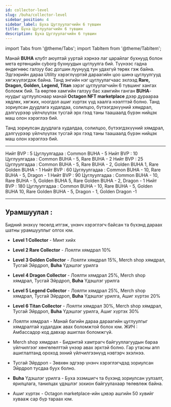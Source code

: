 ```yaml
---
id: collector-level
slug: /buha/collector-level
sidebar_position: 4
sidebar_label: Буха Цуглуулагчийн 6 түвшин
title: Буха Цуглуулагчийн 6 түвшин
description: Буха Цуглуулагчийн 6 түвшин
---
```


import Tabs from '@theme/Tabs';
import TabItem from '@theme/TabItem';



Манай **BUHA** клубт аюултай ууртай хэрнээ лаг царайлаг бухнууд болон мета ертөнцийн cyborg бухнуудын цуглуулга бий.
Түүнээс гадна өндөгнөөс галзуу бас догшин луунууд тун удахгүй төрөх гэж байна. Эдгээрийн дараа Utility хэрэглүүртэй дараагийн цоо шинэ цуглуулгууд хөгжүүлэгдэж байна.
Танд энгийн нэг цуглуулагчаас эхлээд **Rare, Dragon, Golden, Legend, Titan** зэрэг цуглуулагчийн 6 түвшинг хангах боломж бий. Та өөртөө хамгийн галзуу бас хамгийн ганган **BUHA**-нуудыг цуглуулснаар манай **Octagon NFT marketplace** дээр дураараа хөдлөх, хөгжих, ноогдол ашиг хүртэх үүд хаалга нээлттэй болно. Танд зориулсан дуудлага худалдаа, солилцоо, бүтээгдэхүүний хямдрал, дэлгүүрээр үйлчлүүлэх тусгай эрх гээд таны таашаалд бүрэн нийцэх маш олон хэрэглээ бий.

Танд зориулсан дуудлага худалдаа, солилцоо, бүтээгдэхүүний хямдрал, дэлгүүрээр үйлчлүүлэх тусгай эрх гээд таны таашаалд бүрэн нийцэх маш олон хэрэглээ бий.


----
<Tabs>
  <TabItem value="Collector" label="Collector" default>
    Нийт BVP : 5
    Цуглуулгадаа : Common BUHA - 5
  </TabItem>
  <TabItem value="Rare" label="Rare Collector">
    Нийт BVP : 10
    Цуглуулгадаа : Common BUHA - 5, Rare BUHA - 2
  </TabItem>
  <TabItem value="Golden" label="Golden Collector">
    Нийт BVP : 25
    Цуглуулгадаа : Common BUHA - 5, Rare BUHA - 2, Golden BUHA 1, Rare Golden BUHA - 1
  </TabItem>
  <TabItem value="Dragon" label="Dragon Collector">
    Нийт BVP : 60
    Цуглуулгадаа : Common BUHA - 10, Rare BUHA - 5, Dragon - 1
  </TabItem>
  <TabItem value="Legend" label="Legend Collector">
    Нийт BVP : 90
    Цуглуулгадаа : Common BUHA - 10, Rare BUHA - 5, Golden BUHA 5, Rare Golden BUHA - 2, Dragon - 1
  </TabItem>
  <TabItem value="Titan" label="Titan Collector">
    Нийт BVP : 180
    Цуглуулгадаа : Common BUHA - 10, Rare BUHA - 5, Golden BUHA 10, Rare Golden BUHA - 5, Dragon - 1, Golden Dragon -1
  </TabItem>
</Tabs>


----

## **Урамшуулал :**

Бидний энэхүү төсөлд итгэж, үнэнч хэрэглэгч байсан та бүхэнд дараах шатны урамшууллыг олгох юм. 

* **Level 1 Collector** - Минт хийх
* **Level 2 Rare Collector** - Лоялти хямдрал 10%
* **Level 3 Golden Collector** - Лоялти хямдрал 15%, Merch shop хямдрал, Тусгай Эйрдроп, **Buha** Үдэшлэг урилга
* **Level 4 Dragon Collector** - Лоялти хямдрал 25%, Merch shop хямдрал, Тусгай Эйрдроп, **Buha** Үдэшлэг урилга
* **Level 5 Legend Collector** - Лоялти хямдрал 25%, Merch shop хямдрал, Тусгай Эйрдроп, **Buha** Үдэшлэг урилга, Ашиг хүртэх 20%
* **Level 6 Titan Collector** - Лоялти хямдрал 30%, Merch shop хямдрал, Тусгай Эйрдроп, **Buha** Үдэшлэг урилга, Ашиг хүртэх 30%


* Лоялти хямдрал - Манай багийн дараа дараагийн цуглуулгыг хямдралтай худалдаж авах боломжтой болох юм. ЖИЧ : Амбассадор код давхар ашиглах боломжгүй.
* Merch shop хямдрал - Бидэнтэй хамтрагч байгууллагуудын бараа үйлчилгээг хөнгөлөлттэй үнээр авах эрхтэй болно. Гар утасны апп ашиглалтанд ороход эхний үйлчилгээнүүд нэвтэрч эхэлнээ.
* Тусгай Эйрдроп - Зөвхөн эдгээр үнэнч хэрэглэгчдэд зориулсан Эйрдроп тусдаа буух болно.
* **Buha** Үдэшлэг урилга - Буха эзэмшигч та бүхэнд зориулсан уулзалт, ярилцлага, танилцах үдэшлэг зохион байгуулахаар төлөвлөж байна.
* Ашиг хүртэх - Octagon marketplace-ийн цэвэр ашгийн 50 хувийг хувааж сар бүр тараах юм.
